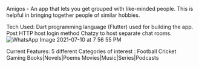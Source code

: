 Amigos - An app that lets you get grouped with like-minded people. 
This is helpful in bringing together people of similar hobbies.


Tech Used:
Dart programming language (Flutter) used for building the app.
Post HTTP host login method
Chatzy to host separate chat rooms.
![WhatsApp Image 2021-07-10 at 7 56 55 PM](https://user-images.githubusercontent.com/86720578/125170712-ddc2ab80-e1cd-11eb-8f25-0948738f3a21.jpeg)


Current Features: 
5 different Categories of interest :
Football
Cricket
Gaming
Books|Novels|Poems
Movies|Music|Series|Podcasts
